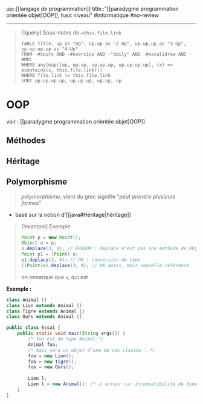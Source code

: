 up::[[langage de programmation]]
title::"[[paradygme programmation orientée objet|OOP]], haut niveau"
#informatique #no-review 

----
> [!query] Sous-notes de `=this.file.link`
> ```dataview
> TABLE title, up as "Up", up.up as "2-Up", up.up.up as "3-Up", up.up.up.up as "4-Up"
> FROM -#cours AND -#exercice AND -"daily" AND -#excalidraw AND -#MOC
> WHERE any(map([up, up.up, up.up.up, up.up.up.up], (x) => econtains(x, this.file.link)))
> WHERE file.link != this.file.link
> SORT up.up.up.up, up.up.up, up.up, up
> ```

# OOP
voir : [[paradygme programmation orientée objet|OOP]]







## Méthodes


## Héritage












## Polymorphisme

> _polymorphisme_, vient du grec
> signifie "_peut prendre plusieurs formes_"

 - basé sur la notion d'[[java#Héritage|héritage]]

> [!example] Exemple
> ```java
> Point p = new Point();
> Object o = p;
> o.deplace(3, 4); // ERREUR : deplace n'est pas une méthode de Object
> Point p1 = (Point) o;
> p1.deplace(3, 4); // OK : conversion de type
> ((Point)o).deplace(3, 4); // OK aussi, mais nouvelle référence
> ```
> on remarque que `o`, qui est 


**Exemple :**
```java
class Animal {}
class Lion extends Animal {}
class Tigre extends Animal {}
class Ours extends Animal {}

public class Essai {
    public static void main(String args[]) {
        /* foo est de type Animal */
        Animal foo;
        /* mais sera un objet d'une de ces classes : */
        foo = new Lion();
        foo = new Tigre();
        foo = new Ours();
        
        Lion l;
        Lion l = new Animal(); /* ⚠️ erreur car incompatibilité de type */
    }
}
```

